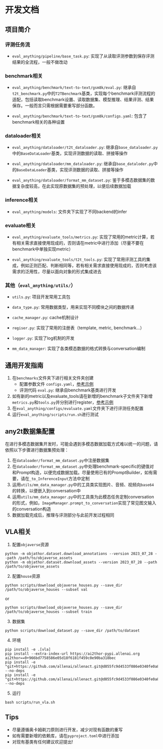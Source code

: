 
# 开发文档

## 项目简介

### 评测任务流

- `eval_anything/pipeline/base_task.py`: 实现了从读取评测参数到保存评测结果的全流程，一般不做改动

### benchmark相关

- `eval_anything/benchmark/text-to-text/gsm8k/eval.py`: 继承自`t2t_benchmark.py`中的`T2TBenchmark`基类，实现每个benchmark评测流程的适配，包括读取benchmark设置、读取数据集、模型推理、结果评测、结果保存。一般而言只需根据需要重写部分函数。

- `eval_anything/benchmark/text-to-text/gsm8k/configs.yaml`: 包含了benchmark相关的各种设置

### dataloader相关

- `eval_anything/dataloader/t2t_dataloader.py`: 继承自`base_dataloader.py`中的`BaseDataLoader`基类，实现评测数据的读取、拼接等操作

- `eval_anything/dataloader/mm_dataloader.py`: 继承自`base_dataloder.py`中的`BaseDataLoader`基类，实现评测数据的读取、拼接等操作

- `eval_anything/dataloader/format_mm_dataset.py`: 鉴于多模态数据集的数据复杂度较高，在此实现原数据集的预处理，以便后续数据加载

### inference相关

- `eval_anything/models`: 文件夹下实现了不同backend的infer

### evaluate相关

- `eval_anything/evaluate_tools/metrics.py`: 实现了常用的metric计算，若有相关需求直接使用现成的，否则请在metric中进行添加（尽量不要在benchmark中单独实现metric）

- `eval_anything/evaluate_tools/t2t_tools.py`: 实现了常用评测工具的集成，例如正则匹配、判断相同等，若有相关需求直接使用现成的，否则考虑该需求的泛用性，尽量以面向对象的形式集成进去

### 其他（`eval_anything/utils/`）

- `utils.py`: 项目开发常用工具包

- `data_type.py`: 常用数据类型，用来实现不同模块之间的数据传递

- `cache_manager.py`: cache机制设计

- `regiser.py`: 实现了常用的注册表（template, metric, benchmark...）

- `logger.py`: 实现了log机制的开发

- `mm_data_manager`: 实现了各类模态数据的格式转换与conversation编制

## 通用开发指南

1. 在`benchmarks`文件夹下进行相关文件夹创建
    - 配置参数文件 `configs.yaml`，[参考示例](eval_anything/benchmarks/text_to_text/gsm8k/configs.yaml)
    - 评测代码 `eval.py`: 继承自benchmark基类进行开发
2. 如有新的metric以及evaluate_tools请在新增的benchmark子文件夹下新增`metrics.py`和`tools.py`并分别进行register，[参考示例](eval-anything/eval_anything/benchmarks/text_to_text/TruthfulQA)
3. 在`eval_anything/configs/evaluate.yaml`文件夹下进行评测任务配置
4. 运行`eval_anything/scripts/run.sh`进行测试

## any2t数据集配置
在进行多模态数据集开发时，可能会遇到多模态数据加载方式难以统一的问题，请依照以下步骤进行数据集预处理：

1. 在`dataloader/format_mm_dataset.py`中注册数据集
2. 在`dataloader/format_mm_dataset.py`中处理benchmark-specific的键值对和Prompt构造，以便完成数据加载。尽量使用已有的PromptBuilder，如有需要，请在`_to_InferenceInput`方法中定制
3. 运用`utils/mm_data_manager.py`中的工具类实现图片、音频、视频向`base64`的转换，以便嵌入到conversation中
4. 运用`utils/mm_data_manager.py`中的工具类为此模态任务定制conversation的形式，例如，`ImageManager.prompt_to_conversation`实现了常见图文输入的conversation构造
5. 数据加载完成后，推理与评测部分与此前开发过程相同

## VLA相关

1. 配置`objaverse`资源
```
python -m objathor.dataset.download_annotations --version 2023_07_28 --path /path/to/objaverse_assets
python -m objathor.dataset.download_assets --version 2023_07_28 --path /path/to/objaverse_assets
```
2. 配置`house`资源
```
python scripts/download_objaverse_houses.py --save_dir /path/to/objaverse_houses --subset val
```
or
```
python scripts/download_objaverse_houses.py --save_dir /path/to/objaverse_houses --subset train
```

3. 数据集
```
python scripts/download_dataset.py --save_dir /path/to/dataset
```

4. 环境
```
pip install -e .[vla]
pip install --extra-index-url https://ai2thor-pypi.allenai.org ai2thor==0+966bd7758586e05d18f6181f459c0e90ba318bec
pip install -e "git+https://github.com/allenai/allenact.git@d055fc9d4533f086e0340fe0a838ed42c28d932e#egg=allenact&subdirectory=allenact" --no-deps
pip install -e "git+https://github.com/allenai/allenact.git@d055fc9d4533f086e0340fe0a838ed42c28d932e#egg=allenact_plugins[all]&subdirectory=allenact_plugins" --no-deps
```
5. 运行
```
bash scripts/run_vla.sh
```
## Tips

- 尽量遵循奥卡姆剃刀原则进行开发，减少对现有函数的重写
- 如有需要新增的依赖库，请在`pyproject.toml`中进行添加
- 对现有基类有任何建议欢迎提出!
